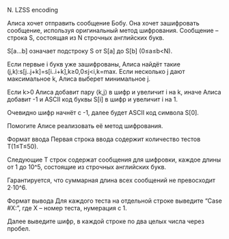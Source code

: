 N. LZSS encoding 

Алиса хочет отправить сообщение Бобу. Она хочет зашифровать сообщение, используя оригинальный метод шифрования. Сообщение – строка S, состоящая из N строчных английских букв.

S[a…b] означает подстроку S от S[a] до S[b] (0≤a≤b<N).

Если первые i букв уже зашифрованы, Алиса найдёт такие (j,k):s[j..j+k]=s[i..i+k],k≥0,0≤j<i,k=max. Если несколько j дают максимальное k, Алиса выберет минимальное j.

Если k>0 Алиса добавит пару ⟨k,j⟩ в шифр и увеличит i на k, иначе Алиса добавит -1 и ASCII код буквы S[i] в шифр и увеличит i на 1.

Очевидно шифр начнёт с -1, далее будет ASCII код символа S[0].

Помогите Алисе реализовать её метод шифрования.

Формат ввода
Первая строка ввода содержит количество тестов T(1≤T≤50).

Следующие T строк содержат сообщения для шифровки, каждое длины от 1 до 10^5, состоящие из строчных английских букв.

Гарантируется, что суммарная длина всех сообщений не превосходит 2⋅10^6.

Формат вывода
Для каждого теста на отдельной строке выведите “Case #X:”, где X – номер теста, нумерация с 1.

Далее выведите шифр, в каждой строке по два целых числа через пробел.

